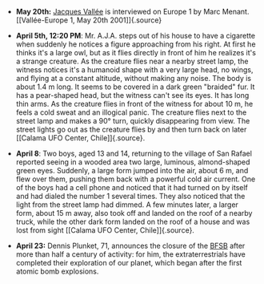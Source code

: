﻿- **May 20th:** [Jacques Vallée](ValleeJacques.html) is interviewed on Europe 1 by Marc Menant. [\[Vallée-Europe 1, May 20th 2001\]]{.source} 

-   **April 5th, 12:20 PM**: Mr. A.J.A. steps out of his house to have a cigarette when suddenly he notices a figure approaching from his right. At first he thinks it's a large owl, but as it flies directly in front of him he realizes it's a strange creature. As the creature flies near a nearby street lamp, the witness notices it's a humanoid shape with a very large head, no wings, and flying at a constant altitude, without making any noise. The body is about 1.4 m long. It seems to be covered in a dark green "braided" fur. It has a pear-shaped head, but the witness can't see its eyes. It has long thin arms. As the creature flies in front of the witness for about 10 m, he feels a cold sweat and an illogical panic. The creature flies next to the street lamp and makes a 90° turn, quickly disappearing from view. The street lights go out as the creature flies by and then turn back on later [\[Calama UFO Center, Chile\]]{.source}.


-   **April 8**: Two boys, aged 13 and 14, returning to the village of San Rafael reported seeing in a wooded area two large, luminous, almond-shaped green eyes. Suddenly, a large form jumped into the air, about 6 m, and flew over them, pushing them back with a powerful cold air current. One of the boys had a cell phone and noticed that it had turned on by itself and had dialed the number 1 several times. They also noticed that the light from the street lamp had dimmed. A few minutes later, a larger form, about 15 m away, also took off and landed on the roof of a nearby truck, while the other dark form landed on the roof of a house and was lost from sight [\[Calama UFO Center, Chile\]]{.source}.


-   **April 23:** Dennis Plunket, 71, announces the closure of the
    [BFSB](BFSB.html) after more than half a century of activity:
    for him, the extraterrestrials have completed their exploration of our
    planet, which began after the first atomic bomb explosions.
